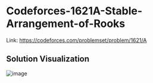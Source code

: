 # Codeforces-1621A-Stable-Arrangement-of-Rooks
Link: https://codeforces.com/problemset/problem/1621/A
## Solution Visualization
![image](https://user-images.githubusercontent.com/51401355/148637372-a39cae78-ff58-4c17-8f80-9efab65dc5fb.png)

